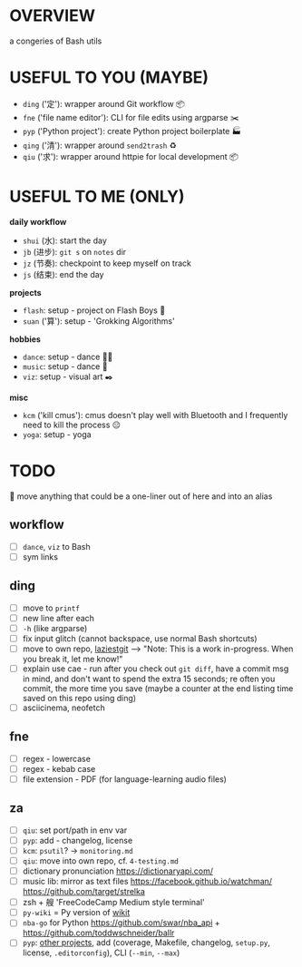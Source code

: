 # OVERVIEW

a congeries of Bash utils

# USEFUL TO YOU (MAYBE)

* `ding` ('定'): wrapper around Git workflow 📦
* `fne` ('file name editor'): CLI for file edits using argparse ✂️
* `pyp` ('Python project'): create Python project boilerplate 🏭
* `qing` ('清'): wrapper around `send2trash` ♻️
* `qiu` ('求'): wrapper around httpie for local development 📦

# USEFUL TO ME (ONLY)

__daily workflow__

* `shui` (水): start the day
* `jb` (进步): `git s` on `notes` dir
* `jz` (节奏): checkpoint to keep myself on track
* `js` (结束): end the day

__projects__

* `flash`: setup - project on Flash Boys 🏦
* `suan` ('算'): setup - 'Grokking Algorithms'

__hobbies__

* `dance`: setup - dance 💃🏼
* `music`: setup - dance 🎹
* `viz`: setup - visual art ✒️

__misc__

* `kcm` ('kill cmus'): cmus doesn't play well with Bluetooth and I frequently need to kill the process 😑
* `yoga`: setup - yoga

# TODO

📍 move anything that could be a one-liner out of here and into an alias

## workflow

- [ ] `dance`, `viz` to Bash
- [ ] sym links

## ding

- [ ]  move to `printf`
- [ ]  new line after each
- [ ]  `-h` (like argparse)
- [ ]  fix input glitch (cannot backspace, use normal Bash shortcuts)
- [ ]  move to own repo, [laziestgit](https://github.com/jesseduffield/lazygit) --> "Note: This is a work in-progress. When you break it, let me know!"
- [ ]  explain use cae - run after you check out `git diff`, have a commit msg in mind, and don't want to spend the extra 15 seconds; re often you commit, the more time you save (maybe a counter at the end listing time saved on this repo using ding)
- [ ]  asciicinema, neofetch

## fne

- [ ] regex - lowercase
- [ ] regex - kebab case
- [ ] file extension - PDF (for language-learning audio files)

## za

- [ ] `qiu`: set port/path in env var
- [ ] `pyp`: add - changelog, license
- [ ] `kcm`: `psutil`? -> `monitoring.md`
- [ ] `qiu`: move into own repo, cf. `4-testing.md`
- [ ] dictionary pronunciation https://dictionaryapi.com/
- [ ] music lib: mirror as text files https://facebook.github.io/watchman/ https://github.com/target/strelka
- [ ] zsh + 艘 'FreeCodeCamp Medium style terminal'
- [ ] `py-wiki` = Py version of [wikit](https://www.npmjs.com/package/wikit)
- [ ] `nba-go` for Python https://github.com/swar/nba_api + https://github.com/toddwschneider/ballr
- [ ] `pyp`: [other projects](https://github.com/reorx/project_sketch), add (coverage, Makefile, changelog, `setup.py`, license, `.editorconfig`), CLI (`--min`, `--max`)
